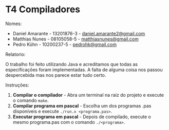 # T4 Compiladores

Nomes:

* Daniel Amarante - 13201876-3 - daniel.amarante2@gmail.com
* Matthias Nunes - 08105058-5 - matthiasnunes@gmail.com
* Pedro Kühn - 10200237-5 - pedrohk@gmail.com

Relatorio:

O trabalho foi feito utilizando Java e acreditamos que todas as especifícações
foram implementadas.  A falta de alguma coisa nos passou despercebida mas nos
parece estar tudo certo.

Instruções:

1. **Compilar o compilador** - Abra um terminal na raiz do projeto e execute o
   comando `make`.
2. **Compilar programa em pascal** - Escolha um dos programas .pas disponíveis e
   execute `./run.x <programa.pas>`.
3. **Executar programa em pascal** - Depois de compilado, execute o mesmo
   programa.pas com o comando `./<programa>`.
